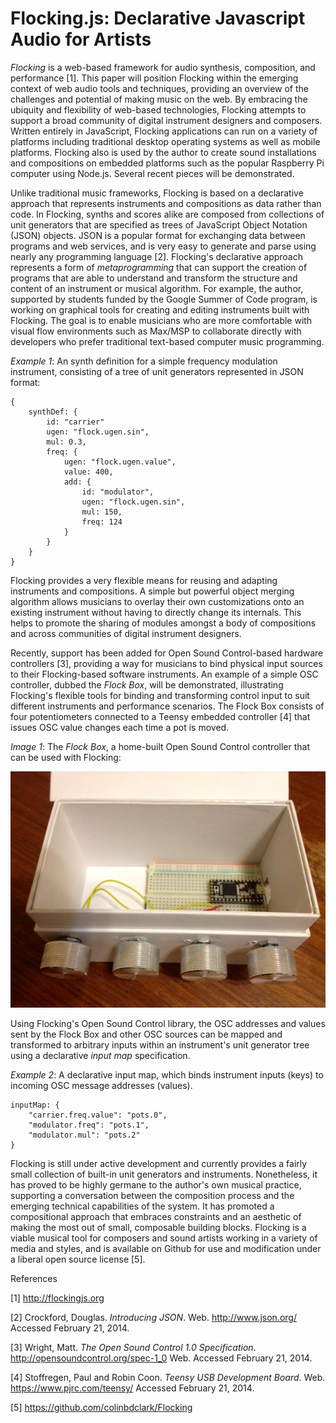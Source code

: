# Flocking.js: Declarative Javascript Audio for Artists

_Flocking_ is a web-based framework for audio synthesis, composition, and performance [1]. This paper will position Flocking within the emerging context of web audio tools and techniques, providing an overview of the challenges and potential of making music on the web. By embracing the ubiquity and flexibility of web-based technologies, Flocking attempts to support a broad community of digital instrument designers and composers. Written entirely in JavaScript, Flocking applications can run on a variety of platforms including traditional desktop operating systems as well as mobile platforms. Flocking also is used by the author to create sound installations and compositions on embedded platforms such as the popular Raspberry Pi computer using Node.js. Several recent pieces will be demonstrated.

Unlike traditional music frameworks, Flocking is based on a declarative approach that represents instruments and compositions as data rather than code. In Flocking, synths and scores alike are composed from collections of unit generators that are specified as trees of JavaScript Object Notation (JSON) objects. JSON is a popular format for exchanging data between programs and web services, and is very easy to generate and parse using nearly any programming language [2]. Flocking's declarative approach represents a form of _metaprogramming_ that can support the creation of programs that are able to understand and transform the structure and content of an instrument or musical algorithm. For example, the author, supported by students funded by the Google Summer of Code program, is working on graphical tools for creating and editing instruments built with Flocking. The goal is to enable musicians who are more comfortable with visual flow environments such as Max/MSP to collaborate directly with developers who prefer traditional text-based computer music programming.

_Example 1_: An synth definition for a simple frequency modulation instrument, consisting of a tree of unit generators represented in JSON format:

    {
        synthDef: {
            id: "carrier"
            ugen: "flock.ugen.sin",
            mul: 0.3,
            freq: {
                ugen: "flock.ugen.value",
                value: 400,
                add: {
                    id: "modulator",
                    ugen: "flock.ugen.sin",
                    mul: 150,
                    freq: 124
                }
            }
        }
    }


Flocking provides a very flexible means for reusing and adapting instruments and compositions. A simple but powerful object merging algorithm allows musicians to overlay their own customizations onto an existing instrument without having to directly change its internals. This helps to promote the sharing of modules amongst a body of compositions and across communities of digital instrument designers.

Recently, support has been added for Open Sound Control-based hardware controllers [3], providing a way for musicians to bind physical input sources to their Flocking-based software instruments. An example of a simple OSC controller, dubbed the _Flock Box_, will be demonstrated, illustrating Flocking's flexible tools for binding and transforming control input to suit different instruments and performance scenarios. The Flock Box consists of four potentiometers connected to a Teensy embedded controller [4] that issues OSC value changes each time a pot is moved.

_Image 1_: The _Flock Box_, a home-built Open Sound Control controller that can be used with Flocking:

![The Flock Box](images/flockbox.jpg)

Using Flocking's Open Sound Control library, the OSC addresses and values sent by the Flock Box and other OSC sources can be mapped and transformed to arbitrary inputs within an instrument's unit generator tree using a declarative _input map_ specification.

_Example 2_: A declarative input map, which binds instrument inputs (keys) to incoming OSC message addresses (values).

    inputMap: {
        "carrier.freq.value": "pots.0",
        "modulator.freq": "pots.1",
        "modulator.mul": "pots.2"
    }

Flocking is still under active development and currently provides a fairly small collection of built-in unit generators and instruments. Nonetheless, it has proved to be highly germane to the author's own musical practice, supporting a conversation between the composition process and the emerging technical capabilities of the system. It has promoted a compositional approach that embraces constraints and an aesthetic of making the most out of small, composable building blocks. Flocking is a viable musical tool for composers and sound artists working in a variety of media and styles, and is available on Github for use and modification under a liberal open source license [5].

References

[1] http://flockingjs.org

[2] Crockford, Douglas. _Introducing JSON_. Web. http://www.json.org/ Accessed February 21, 2014.

[3] Wright, Matt. _The Open Sound Control 1.0 Specification_. http://opensoundcontrol.org/spec-1_0 Web. Accessed February 21, 2014.

[4] Stoffregen, Paul and Robin Coon. _Teensy USB Development Board_. Web. https://www.pjrc.com/teensy/ Accessed February 21, 2014.

[5] https://github.com/colinbdclark/Flocking
